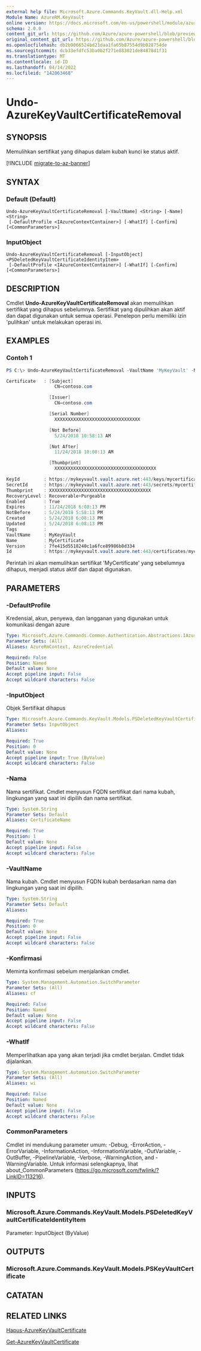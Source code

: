 ```yaml
---
external help file: Microsoft.Azure.Commands.KeyVault.dll-Help.xml
Module Name: AzureRM.KeyVault
online version: https://docs.microsoft.com/en-us/powershell/module/azurerm.keyvault/undo-azurekeyvaultcertificateremoval
schema: 2.0.0
content_git_url: https://github.com/Azure/azure-powershell/blob/preview/src/ResourceManager/KeyVault/Commands.KeyVault/help/Undo-AzureKeyVaultCertificateRemoval.md
original_content_git_url: https://github.com/Azure/azure-powershell/blob/preview/src/ResourceManager/KeyVault/Commands.KeyVault/help/Undo-AzureKeyVaultCertificateRemoval.md
ms.openlocfilehash: db2b9066524bd21daa1fa65b87554d9b028754de
ms.sourcegitcommit: dcb33efdfc53ba0b2f271e883021de84878d1f31
ms.translationtype: MT
ms.contentlocale: id-ID
ms.lasthandoff: 04/14/2022
ms.locfileid: "142063468"
---
```

# Undo-AzureKeyVaultCertificateRemoval

## SYNOPSIS
Memulihkan sertifikat yang dihapus dalam kubah kunci ke status aktif.

[!INCLUDE [migrate-to-az-banner](../../includes/migrate-to-az-banner.md)]

## SYNTAX

### Default (Default)
```
Undo-AzureKeyVaultCertificateRemoval [-VaultName] <String> [-Name] <String>
 [-DefaultProfile <IAzureContextContainer>] [-WhatIf] [-Confirm] [<CommonParameters>]
```

### InputObject
```
Undo-AzureKeyVaultCertificateRemoval [-InputObject] <PSDeletedKeyVaultCertificateIdentityItem>
 [-DefaultProfile <IAzureContextContainer>] [-WhatIf] [-Confirm] [<CommonParameters>]
```

## DESCRIPTION
Cmdlet **Undo-AzureKeyVaultCertificateRemoval** akan memulihkan sertifikat yang dihapus sebelumnya.
Sertifikat yang dipulihkan akan aktif dan dapat digunakan untuk semua operasi.
Penelepon perlu memiliki izin 'pulihkan' untuk melakukan operasi ini.

## EXAMPLES

### Contoh 1
```powershell
PS C:\> Undo-AzureKeyVaultCertificateRemoval -VaultName 'MyKeyVault' -Name 'MyCertificate'

Certificate   : [Subject]
                  CN=contoso.com

                [Issuer]
                  CN=contoso.com

                [Serial Number]
                  XXXXXXXXXXXXXXXXXXXXXXXXXXXXXXXX

                [Not Before]
                  5/24/2018 10:58:13 AM

                [Not After]
                  11/24/2018 10:08:13 AM

                [Thumbprint]
                  XXXXXXXXXXXXXXXXXXXXXXXXXXXXXXXXXXXXXX

KeyId         : https://mykeyvault.vault.azure.net:443/keys/mycertificate/7fe415d5518240c1a6fce89986b8d334
SecretId      : https://mykeyvault.vault.azure.net:443/secrets/mycertificate/7fe415d5518240c1a6fce89986b8d334
Thumbprint    : XXXXXXXXXXXXXXXXXXXXXXXXXXXXXXXXXXXXXX
RecoveryLevel : Recoverable+Purgeable
Enabled       : True
Expires       : 11/24/2018 6:08:13 PM
NotBefore     : 5/24/2018 5:58:13 PM
Created       : 5/24/2018 6:08:13 PM
Updated       : 5/24/2018 6:08:13 PM
Tags          :
VaultName     : MyKeyVault
Name          : MyCertificate
Version       : 7fe415d5518240c1a6fce89986b8d334
Id            : https://mykeyvault.vault.azure.net:443/certificates/mycertificate/7fe415d5518240c1a6fce89986b8d334
```

Perintah ini akan memulihkan sertifikat 'MyCertificate' yang sebelumnya dihapus, menjadi status aktif dan dapat digunakan.

## PARAMETERS

### -DefaultProfile
Kredensial, akun, penyewa, dan langganan yang digunakan untuk komunikasi dengan azure

```yaml
Type: Microsoft.Azure.Commands.Common.Authentication.Abstractions.IAzureContextContainer
Parameter Sets: (All)
Aliases: AzureRmContext, AzureCredential

Required: False
Position: Named
Default value: None
Accept pipeline input: False
Accept wildcard characters: False
```

### -InputObject
Objek Sertifikat dihapus

```yaml
Type: Microsoft.Azure.Commands.KeyVault.Models.PSDeletedKeyVaultCertificateIdentityItem
Parameter Sets: InputObject
Aliases:

Required: True
Position: 0
Default value: None
Accept pipeline input: True (ByValue)
Accept wildcard characters: False
```

### -Nama
Nama sertifikat.
Cmdlet menyusun FQDN sertifikat dari nama kubah, lingkungan yang saat ini dipilih dan nama sertifikat.

```yaml
Type: System.String
Parameter Sets: Default
Aliases: CertificateName

Required: True
Position: 1
Default value: None
Accept pipeline input: False
Accept wildcard characters: False
```

### -VaultName
Nama kubah.
Cmdlet menyusun FQDN kubah berdasarkan nama dan lingkungan yang saat ini dipilih.

```yaml
Type: System.String
Parameter Sets: Default
Aliases:

Required: True
Position: 0
Default value: None
Accept pipeline input: False
Accept wildcard characters: False
```

### -Konfirmasi
Meminta konfirmasi sebelum menjalankan cmdlet.

```yaml
Type: System.Management.Automation.SwitchParameter
Parameter Sets: (All)
Aliases: cf

Required: False
Position: Named
Default value: None
Accept pipeline input: False
Accept wildcard characters: False
```

### -WhatIf
Memperlihatkan apa yang akan terjadi jika cmdlet berjalan.
Cmdlet tidak dijalankan.

```yaml
Type: System.Management.Automation.SwitchParameter
Parameter Sets: (All)
Aliases: wi

Required: False
Position: Named
Default value: None
Accept pipeline input: False
Accept wildcard characters: False
```

### CommonParameters
Cmdlet ini mendukung parameter umum: -Debug, -ErrorAction, -ErrorVariable, -InformationAction, -InformationVariable, -OutVariable, -OutBuffer, -PipelineVariable, -Verbose, -WarningAction, and -WarningVariable. Untuk informasi selengkapnya, lihat about_CommonParameters (https://go.microsoft.com/fwlink/?LinkID=113216).

## INPUTS

### Microsoft.Azure.Commands.KeyVault.Models.PSDeletedKeyVaultCertificateIdentityItem
Parameter: InputObject (ByValue)

## OUTPUTS

### Microsoft.Azure.Commands.KeyVault.Models.PSKeyVaultCertificate

## CATATAN

## RELATED LINKS

[Hapus-AzureKeyVaultCertificate](./Remove-AzureKeyVaultCertificate.md)

[Get-AzureKeyVaultCertificate](./Get-AzureKeyVaultCertificate.md)
